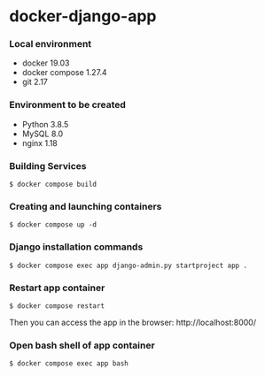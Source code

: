 # docker-django-app

### Local environment
- docker 19.03
- docker compose 1.27.4
- git 2.17

### Environment to be created
- Python 3.8.5
- MySQL 8.0
- nginx 1.18

### Building Services
```
$ docker compose build
```

### Creating and launching containers
```
$ docker compose up -d
```

### Django installation commands
```
$ docker compose exec app django-admin.py startproject app .
```

### Restart app container
```
$ docker compose restart
```

Then you can access the app in the browser:
http://localhost:8000/

### Open bash shell of app container
```
$ docker compose exec app bash
```